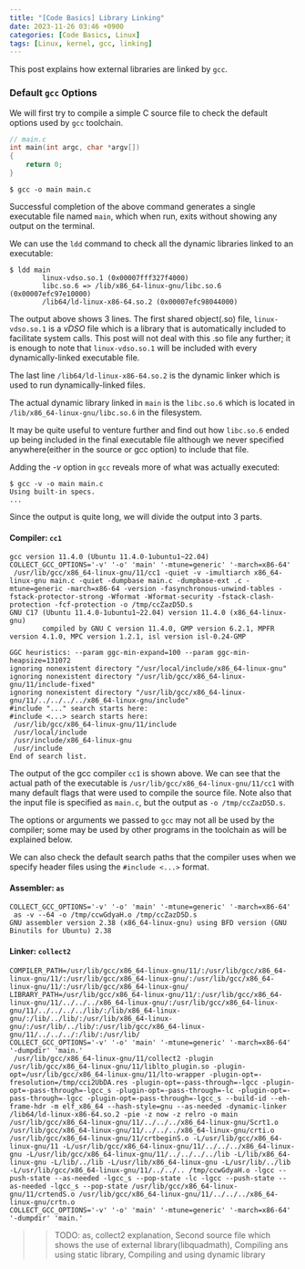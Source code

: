 ```yaml
---
title: "[Code Basics] Library Linking"
date: 2023-11-26 03:46 +0900
categories: [Code Basics, Linux]
tags: [Linux, kernel, gcc, linking]
---
```


This post explains how external libraries are linked by `gcc`.

### Default `gcc` Options

We will first try to compile a simple C source file to check the default options used by `gcc` toolchain.

```c
// main.c
int main(int argc, char *argv[])
{
    return 0;
}
```
```
$ gcc -o main main.c
```

Successful completion of the above command generates a single executable file named `main`, which when run, exits without showing any output on the terminal. 

We can use the `ldd` command to check all the dynamic libraries linked to an executable:

```
$ ldd main
        linux-vdso.so.1 (0x00007fff327f4000)
        libc.so.6 => /lib/x86_64-linux-gnu/libc.so.6 (0x00007efc97e10000)
        /lib64/ld-linux-x86-64.so.2 (0x00007efc98044000)
```

The output above shows 3 lines. The first shared object(.so) file, `linux-vdso.so.1` is a *vDSO* file which is a library that is automatically included to facilitate system calls. This post will not deal with this .so file any further; it is enough to note that `linux-vdso.so.1` will be included with every dynamically-linked executable file.

The last line `/lib64/ld-linux-x86-64.so.2` is the dynamic linker which is used to run dynamically-linked files.

The actual dynamic library linked in `main` is the `libc.so.6` which is located in `/lib/x86_64-linux-gnu/libc.so.6` in the filesystem.

It may be quite useful to venture further and find out how `libc.so.6` ended up being included in the final executable file although we never specified anywhere(either in the source or gcc option) to include that file.

Adding the *-v* option in `gcc` reveals more of what was actually executed:

```
$ gcc -v -o main main.c
Using built-in specs.
...
```

Since the output is quite long, we will divide the output into 3 parts.

#### Compiler: `cc1`
```
gcc version 11.4.0 (Ubuntu 11.4.0-1ubuntu1~22.04) 
COLLECT_GCC_OPTIONS='-v' '-o' 'main' '-mtune=generic' '-march=x86-64'
 /usr/lib/gcc/x86_64-linux-gnu/11/cc1 -quiet -v -imultiarch x86_64-linux-gnu main.c -quiet -dumpbase main.c -dumpbase-ext .c -mtune=generic -march=x86-64 -version -fasynchronous-unwind-tables -fstack-protector-strong -Wformat -Wformat-security -fstack-clash-protection -fcf-protection -o /tmp/ccZazD5D.s
GNU C17 (Ubuntu 11.4.0-1ubuntu1~22.04) version 11.4.0 (x86_64-linux-gnu)
        compiled by GNU C version 11.4.0, GMP version 6.2.1, MPFR version 4.1.0, MPC version 1.2.1, isl version isl-0.24-GMP

GGC heuristics: --param ggc-min-expand=100 --param ggc-min-heapsize=131072
ignoring nonexistent directory "/usr/local/include/x86_64-linux-gnu"
ignoring nonexistent directory "/usr/lib/gcc/x86_64-linux-gnu/11/include-fixed"
ignoring nonexistent directory "/usr/lib/gcc/x86_64-linux-gnu/11/../../../../x86_64-linux-gnu/include"
#include "..." search starts here:
#include <...> search starts here:
 /usr/lib/gcc/x86_64-linux-gnu/11/include
 /usr/local/include
 /usr/include/x86_64-linux-gnu
 /usr/include
End of search list.
```

The output of the gcc compiler `cc1` is shown above. We can see that the actual path of the executable is `/usr/lib/gcc/x86_64-linux-gnu/11/cc1` with many default flags that were used to compile the source file. Note also that the input file is specified as `main.c`, but the output as `-o /tmp/ccZazD5D.s`. 

The options or arguments we passed to `gcc` may not all be used by the compiler; some may be used by other programs in the toolchain as will be explained below.

We can also check the default search paths that the compiler uses when we specify header files using the `#include <...>` format.

#### Assembler: `as`
```
COLLECT_GCC_OPTIONS='-v' '-o' 'main' '-mtune=generic' '-march=x86-64'
 as -v --64 -o /tmp/ccwGdyaH.o /tmp/ccZazD5D.s
GNU assembler version 2.38 (x86_64-linux-gnu) using BFD version (GNU Binutils for Ubuntu) 2.38
```

#### Linker: `collect2`
```
COMPILER_PATH=/usr/lib/gcc/x86_64-linux-gnu/11/:/usr/lib/gcc/x86_64-linux-gnu/11/:/usr/lib/gcc/x86_64-linux-gnu/:/usr/lib/gcc/x86_64-linux-gnu/11/:/usr/lib/gcc/x86_64-linux-gnu/
LIBRARY_PATH=/usr/lib/gcc/x86_64-linux-gnu/11/:/usr/lib/gcc/x86_64-linux-gnu/11/../../../x86_64-linux-gnu/:/usr/lib/gcc/x86_64-linux-gnu/11/../../../../lib/:/lib/x86_64-linux-gnu/:/lib/../lib/:/usr/lib/x86_64-linux-gnu/:/usr/lib/../lib/:/usr/lib/gcc/x86_64-linux-gnu/11/../../../:/lib/:/usr/lib/
COLLECT_GCC_OPTIONS='-v' '-o' 'main' '-mtune=generic' '-march=x86-64' '-dumpdir' 'main.'
 /usr/lib/gcc/x86_64-linux-gnu/11/collect2 -plugin /usr/lib/gcc/x86_64-linux-gnu/11/liblto_plugin.so -plugin-opt=/usr/lib/gcc/x86_64-linux-gnu/11/lto-wrapper -plugin-opt=-fresolution=/tmp/cci2UbDA.res -plugin-opt=-pass-through=-lgcc -plugin-opt=-pass-through=-lgcc_s -plugin-opt=-pass-through=-lc -plugin-opt=-pass-through=-lgcc -plugin-opt=-pass-through=-lgcc_s --build-id --eh-frame-hdr -m elf_x86_64 --hash-style=gnu --as-needed -dynamic-linker /lib64/ld-linux-x86-64.so.2 -pie -z now -z relro -o main /usr/lib/gcc/x86_64-linux-gnu/11/../../../x86_64-linux-gnu/Scrt1.o /usr/lib/gcc/x86_64-linux-gnu/11/../../../x86_64-linux-gnu/crti.o /usr/lib/gcc/x86_64-linux-gnu/11/crtbeginS.o -L/usr/lib/gcc/x86_64-linux-gnu/11 -L/usr/lib/gcc/x86_64-linux-gnu/11/../../../x86_64-linux-gnu -L/usr/lib/gcc/x86_64-linux-gnu/11/../../../../lib -L/lib/x86_64-linux-gnu -L/lib/../lib -L/usr/lib/x86_64-linux-gnu -L/usr/lib/../lib -L/usr/lib/gcc/x86_64-linux-gnu/11/../../.. /tmp/ccwGdyaH.o -lgcc --push-state --as-needed -lgcc_s --pop-state -lc -lgcc --push-state --as-needed -lgcc_s --pop-state /usr/lib/gcc/x86_64-linux-gnu/11/crtendS.o /usr/lib/gcc/x86_64-linux-gnu/11/../../../x86_64-linux-gnu/crtn.o
COLLECT_GCC_OPTIONS='-v' '-o' 'main' '-mtune=generic' '-march=x86-64' '-dumpdir' 'main.'
```

>> TODO: as, collect2 explanation, Second source file which shows the use of external library(libquadmath), Compiling ans using static library, Compiling and using dynamic library

